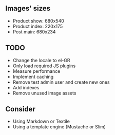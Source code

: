 Images' sizes
------------------
* Product show:  680x540
* Product index: 220x175
* Post main: 680x234

TODO
------------------------
* Change the locale to el-GR
* Only load required JS plugins
* Measure performance
* Implement caching
* Remove test admin user and create new ones
* Add indexes
* Remove unused image assets

Consider
--------------------
* Using Markdown or Textile
* Using a template engine (Mustache or Slim)
